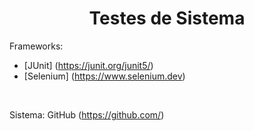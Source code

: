 <div align="center">
  <h1 text-align="center">Testes de Sistema</h1>
</div>

Frameworks: 
- [JUnit] (https://junit.org/junit5/)
- [Selenium] (https://www.selenium.dev)

<br>

Sistema: GitHub (https://github.com/)
